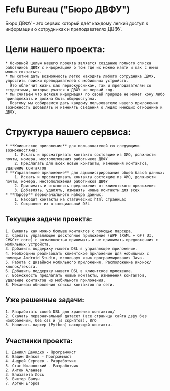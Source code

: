 # Fefu Bureau ("Бюро ДВФУ")
Бюро ДВФУ - это сервис который даёт каждому легкий доступ к информации о сотрудниках и преподавателях ДВФУ.
# Цели нашего проекта:
    * Основной целью нашего проекта является создание полного списка работников ДВФУ с информацией о том где их можно найти и как с ними можно связаться.
    * Мы хотим дать возможность легко находить любого сотрудника ДВФУ, упростить поиски преподавателей с мобильных устройств. 
	  Это облегчит жизнь как первокурсникам, так и преподавателям со студентами, которые учатся в ДВФУ не первый год.
    * Мы считаем что всякая информация по своей природе не может кому либо принадлежать и должна быть общедоступна. 
	  Поэтому мы собираемся дать каждому пользователю нашего приложения возможность добавлять и изменять сведения о людях имеющих отношение к ДВФУ.
# Структура нашего сервиса:
    * **Клиентское приложение** для пользователей со следующими возможностями:
        1. Искать и просматривать контакты состоящие из ФИО, должности почты, номера, местоположения работников ДВФУ
	    2. Предлагать для всех новые контакты, изменения контактов, удаление контактов
	* **Управляющее приложение** для администрирования общей базой данных:
	    1. Искать и просматривать контакты состоящие из ФИО, должности почты, номера, местоположения работников ДВФУ
		2. Принимать и отклонять предложения от клиентского приложения
	    3. Добавлять, удалять, изменять новые контакты для всех
	* **Парсер** первоначального набора данных:
	    1. Находит контакты на статических html страницах
		2. Сохраняет их в специальный DSL
## Текущие задачи проекта:
    1. Выявить как можно больше контактов с помощью парсера.
	2. Сделать управляющее десктопное приложение (WPF (XAML + C#) UI, C#&C++ core) с возможностью принимать и не принимать предложенния с мобильных устройств.
	3. Добавить поддержку нашего DSL в управляющее приложение.
    4. Необходимо реализовать клиентское приложение для мобильных с помощью Android Studio, используя язык программирования Java.
    5. Работа с дизайном мобильного приложения. Расположение иконок/кнопок/текста.
	6. Добавить поддержку нашего DSL в клиентское прложение.
	7. Возможность предлагать новые контакты, изменения контактов, удаление контактов из мобильного приложения.
    8. Механизм обновления списка контактов по сети.
## Уже решенные задачи:
    1. Разработать своей DSL для хранения контактов/
    2. Скачать первоначальный датасет (все страницы сайта двфу без изображений, без css и js скриптов), 8гб
    3. Написать парсер (Python) находящий контакты.
## Участники проекта:
    1. Даниил Демидко - Программист
	8. Вадим Шипков - Программист
	4. Андрей Сергеев - Разработчик
	5. Стас Ивановский - Разработчик
    2. Антон Аланаев
    3. Елизавета Лось
    6. Виктор Балун
    7. Артем Егоров